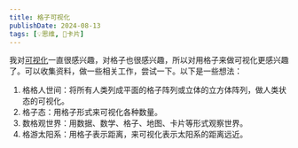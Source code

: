 ```yaml
---
title: 格子可视化
publishDate: 2024-08-13
tags: [💡思维, 🎴卡片]
---
```


我对[可视化](/lab/20240707-visualization)一直很感兴趣，对格子也很感兴趣，所以对用格子来做可视化更感兴趣了。可以收集资料，做一些相关工作，尝试一下。以下是一些想法：

1. 格格人世间：将所有人类列成平面的格子阵列或立体的立方体阵列，做人类状态的可视化。
2. 格子态：用格子形式来可视化各种数量。
3. 数格观世界：用数据、数学、格子、地图、卡片等形式观察世界。
4. 格游太阳系：用格子表示距离，来可视化表示太阳系的距离远近。
